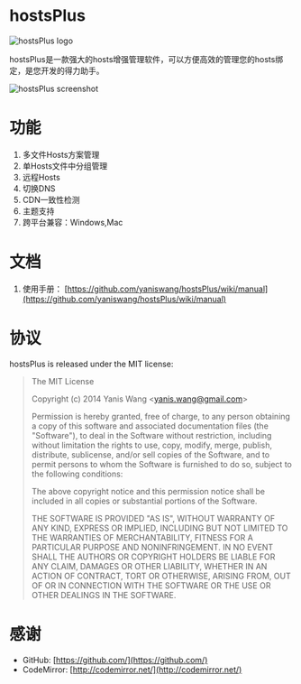hostsPlus
================

![hostsPlus logo](https://raw.github.com/yaniswang/hostsPlus/master/img/logo.png)

hostsPlus是一款强大的hosts增强管理软件，可以方便高效的管理您的hosts绑定，是您开发的得力助手。

![hostsPlus screenshot](https://raw.github.com/yaniswang/hostsPlus/master/img/screenshot.png)

功能
================

1. 多文件Hosts方案管理
2. 单Hosts文件中分组管理
3. 远程Hosts
4. 切换DNS
5. CDN一致性检测
6. 主题支持
7. 跨平台兼容：Windows,Mac

文档
================

1. 使用手册： [https://github.com/yaniswang/hostsPlus/wiki/manual](https://github.com/yaniswang/hostsPlus/wiki/manual)

协议
================

hostsPlus is released under the MIT license:

> The MIT License
> 
> Copyright (c) 2014 Yanis Wang \<yanis.wang@gmail.com\>
> 
> Permission is hereby granted, free of charge, to any person obtaining a copy
> of this software and associated documentation files (the "Software"), to deal
> in the Software without restriction, including without limitation the rights
> to use, copy, modify, merge, publish, distribute, sublicense, and/or sell
> copies of the Software, and to permit persons to whom the Software is
> furnished to do so, subject to the following conditions:
> 
> The above copyright notice and this permission notice shall be included in
> all copies or substantial portions of the Software.
> 
> THE SOFTWARE IS PROVIDED "AS IS", WITHOUT WARRANTY OF ANY KIND, EXPRESS OR
> IMPLIED, INCLUDING BUT NOT LIMITED TO THE WARRANTIES OF MERCHANTABILITY,
> FITNESS FOR A PARTICULAR PURPOSE AND NONINFRINGEMENT. IN NO EVENT SHALL THE
> AUTHORS OR COPYRIGHT HOLDERS BE LIABLE FOR ANY CLAIM, DAMAGES OR OTHER
> LIABILITY, WHETHER IN AN ACTION OF CONTRACT, TORT OR OTHERWISE, ARISING FROM,
> OUT OF OR IN CONNECTION WITH THE SOFTWARE OR THE USE OR OTHER DEALINGS IN
> THE SOFTWARE.

感谢
================

* GitHub: [https://github.com/](https://github.com/)
* CodeMirror: [http://codemirror.net/](http://codemirror.net/)